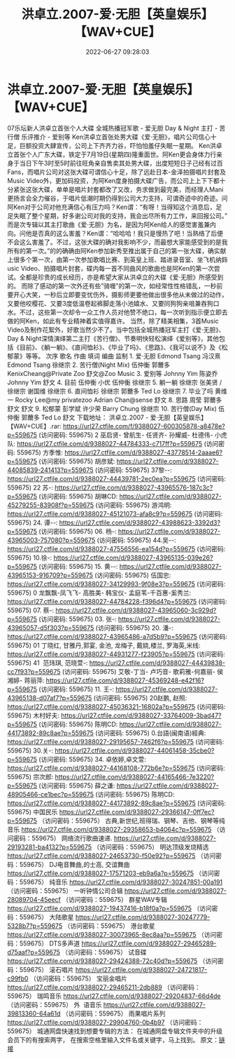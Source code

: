 ﻿---
title: 洪卓立.2007-爱·无胆【英皇娱乐】【WAV+CUE】
date: 2022-06-27 09:28:03
categories: WAV车载音乐、镜像
tags: 华语中文
---
# 洪卓立.2007-爱·无胆【英皇娱乐】【WAV+CUE】

07乐坛新人洪卓立首张个人大碟
全城热播冠军歌 -
爱无胆
Day & Night
主打 - 苦行僧
乐评推介 - 爱别等
Ken洪卓立首张处男大碟《爱·无胆》，唱片公司信心十足，巨额投资大肆宣传，公司上下齐齐力谷，吓怕怕羞仔失眠一星期。
Ken洪卓立首张个人广东大碟，铁定于7月19日(星期四)隆重面世。阿Ken更会身体力行亲身于当日下午3时至5时前往旺角亲自售卖其处男大碟，出度短短日子己经有过百Fans，而唱片公司对这张大碟可谓信心十足，除了远赴日本-金泽拍摄唱片封套及Music
Video外，更加码投资，为阿Ken度身拍摄大碟广告，而公司上上下下都十分紧张这张大碟，单单是唱片封套都改了又改，务求做到最完美，而经理人Mani更扬言会全力催谷，于唱片低潮时期仍得到公司大力支持，可谓奇迹中的奇迹。问阿Ken对于公司对他充满信心有压力吗？Ken谓：“有呀！当得知这个消息后，足足失眠了整个星期，好多谢公司对我的支持，我会出尽所有力工作，来回报公司。”
而是次专辑以其主打歌曲《爱·无胆》为名，是因为阿Ken给人的感觉害羞兼内向。问他是否真的这么害羞？Ken谓：“哈哈哈！我只是慢热了吧！当熟络了后便不会这么害羞了。不过，这张大碟的确对我影响不少，而最想大家能感受到的是我所有的第一次。”的的确确由阿Ken参加新秀至推出属于自己的第一张大碟，确实献上很多个第一次，由第一次参加歌唱比赛、到英皇上班、踏进录音室、坐飞机纳鉓usic
Video、拍摄唱片封套，碟内每一首不同曲风的歌曲也是阿Ken的第一次尝试。全都是珍贵的成长经历，亦是希望大家从洪卓立的大碟《爱·无胆》所感受到的。
而除了感动的第一次外还有些”骑喱”的第一次，如经常性性格错乱，一秒前要开心大笑，一秒后立即要变忧伤外，摄影师更要他做出很多他从未做过的动作，又要他咬樱花、又要3度低温卷起裤脚走落小池嬉水、又要同狗狗亲咀兼吞狗口水。不过，这些第一次却令一众工作人员对他赞不绝口，每一次听到指示便立即去做的阿Ken，如此有专业精神着实值得嘉许。
当然，除了精美相集，3首Music Video及制作花絮外，好歌当然少不了。当中包括全城热播冠军主打《爱·无胆》、Day &
Night深情演绎第二主打《苦行僧》、节奏明快轻松演绎《爱别等》，其他包括《目前》、《躺一躺》、《直间恤衫》、《毕业了吗》、《思路》、《我可以说不》及《松郁蒙》等等。
次序
歌名
作曲
填词
编曲
监制
1.
爱·无胆
Edmond Tsang
冯汉熹
Edmond Tsang
徐继宗
2.
苦行僧(Night Mix)
伍仲衡
郭薾多
KenixCheang@Private Zoo
舒文@Zoo Music
3.
爱别等
Johnny Yim
陈姿乔
Johnny Yim
舒文
4.
目前
伍仲衡
小优
伍仲衡
徐继宗
5.
躺一躺
徐继宗
张美贤 /
徐继宗
谢国维
徐继宗
6.
直间恤衫
徐继宗
郭薾多
Ted Lo
徐继宗
7.
毕业了吗
黄维一
Rocky
Lee@my privatezoo
Adrian
Chan@sense
舒文
8.
思路
周莹
郭薾多
舒文
舒文
9.
松郁蒙
彭学斌
许少荣
Barry Chung
徐继宗
10.
苦行僧(Day Mix)
伍仲衡
郭薾多
Ted Lo
舒文
下载地址：
洪卓立.2007 - 爱·无胆【英皇娱乐】【WAV+CUE】.rar: https://url27.ctfile.com/f/9388027-600305878-a8478e?p=559675
(访问密码: 559675)
2 巫启贤- 曾航生- 任贤齐- 孙耀威- 杜德伟- 小虎队: https://url27.ctfile.com/d/9388027-44784333-c717ff?p=559675
(访问密码: 559675)
方季惟: https://url27.ctfile.com/d/9388027-43778514-2aaae6?p=559675
(访问密码: 559675)
胡彦斌: https://url27.ctfile.com/d/9388027-44085839-241413?p=559675
(访问密码: 559675)
37黎--: https://url27.ctfile.com/d/9388027-44439781-2ec0ea?p=559675
(访问密码: 559675)
22 苏-: https://url27.ctfile.com/d/9388027-43965576-187c3c?p=559675
(访问密码: 559675)
胡琳CD: https://url27.ctfile.com/d/9388027-45279255-83908f?p=559675
(访问密码: 559675)
游鸿明: https://url27.ctfile.com/d/9388027-45121073-afa8c9?p=559675
(访问密码: 559675)
24. 谭--: https://url27.ctfile.com/d/9388027-43988623-3392d3?p=559675
(访问密码: 559675)
06. 杨-: https://url27.ctfile.com/d/9388027-43965003-757080?p=559675
(访问密码: 559675)
44.吴--: https://url27.ctfile.com/d/9388027-47556556-ea154d?p=559675
(访问密码: 559675)
10.徐-: https://url27.ctfile.com/d/9388027-43965135-039e26?p=559675
(访问密码: 559675)
15. 黄--: https://url27.ctfile.com/d/9388027-43965153-916709?p=559675
(访问密码: 559675)
伍国忠: https://url27.ctfile.com/d/9388027-34129993-9f08e3?p=559675
(访问密码: 559675)
0 龙飘飘-凤飞飞- 高胜美- 韩宝仪-
孟庭苇-千百惠-奚秀兰: https://url27.ctfile.com/d/9388027-44784228-f396d4?p=559675
(访问密码: 559675)
07. 蔡-: https://url27.ctfile.com/d/9388027-43965060-3c929d?p=559675
(访问密码: 559675)
03. 张-: https://url27.ctfile.com/d/9388027-43965057-d5f303?p=559675
(访问密码: 559675)
20. 潘-: https://url27.ctfile.com/d/9388027-43965486-a7d5b9?p=559675
(访问密码: 559675)
01 丁晓红, 甘雅丹,郭宴, 金池, 龙梅子, 戴娆,楼兰, 罗海英,米线: https://url27.ctfile.com/d/9388027-44931277-f23905?p=559675
(访问密码: 559675)
41  范玮琪, 范晓萱-: https://url27.ctfile.com/d/9388027-44439838-cc7f93?p=559675
(访问密码: 559675)
艾敬-丁当- 卢巧音- 歌莉雅-何嘉丽- 侯湘婷- 蒋丽萍: https://url27.ctfile.com/d/9388027-45369248-e42f16?p=559675
(访问密码: 559675)
11. 王-: https://url27.ctfile.com/d/9388027-43965138-d07af7?p=559675
(访问密码: 559675)
20赵鹏, 赵照: https://url27.ctfile.com/d/9388027-45036321-16802a?p=559675
(访问密码: 559675)
木村好夫: https://url27.ctfile.com/d/9388027-33764009-3bad47?p=559675
(访问密码: 559675)
陈明CD:
https://url27.ctfile.com/d/9388027-44173892-89c8ae?p=559675
(访问密码:
559675)
0.台語(闽南语)經典: https://url27.ctfile.com/d/9388027-29195657-7462f6?p=559675
(访问密码: 559675)
30.关-: https://url27.ctfile.com/d/9388027-44061458-35cbe0?p=559675
(访问密码: 559675)
34. 卓依婷,卓文萱: https://url27.ctfile.com/d/9388027-44168108-772b6e?p=559675
(访问密码: 559675)
宗次郎: https://url27.ctfile.com/d/9388027-44165466-7e3220?p=559675
(访问密码: 559675)
薛之谦: https://url27.ctfile.com/d/9388027-48905466-ce1bec?p=559675
(访问密码: 559675)
陈明CD: https://url27.ctfile.com/d/9388027-44173892-89c8ae?p=559675
(访问密码: 559675)
中国民乐
https://url27.ctfile.com/d/9388027-29366147-0ff7ec?p=559675
（访问密码：559675）
古典,新世纪,班得瑞、钢琴、吉他、钢琴等纯音乐
https://url27.ctfile.com/d/9388027-29358653-b4064c?p=559675
（访问密码：559675）
网络流行歌曲速递.
https://url27.ctfile.com/d/9388027-29193281-ba4132?p=559675
（访问密码：559675）
明达顶级发烧精选
https://url27.ctfile.com/d/9388027-24653730-f50e92?p=559675
（访问密码：559675）
DJ电音舞曲,的士高, 交谊舞曲
https://url27.ctfile.com/d/9388027-17571203-eb9a6a?p=559675
（访问密码：559675）
纯音乐
https://url27.ctfile.com/d/9388027-30247851-00a191
（访问密码：559675）
一听钟情公司合辑
https://url27.ctfile.com/d/9388027-28089704-45eecf
（访问密码：559675）
群星WAV专辑
https://url27.ctfile.com/d/9388027-19437416-b18f0a?p=559675
（访问密码：559675）
大陆歌星
https://url27.ctfile.com/d/9388027-30247779-5328b7?p=559675
（访问密码：559675）
港台歌星
https://url27.ctfile.com/d/9388027-30073965-8ec8aa?p=559675
（访问密码：559675）
DTS多声道
https://url27.ctfile.com/d/9388027-29465289-d75aaf?p=559675
（访问密码：559675）
试音碟
https://url27.ctfile.com/d/9388027-29424388-72c40d?p=559675
（访问密码：559675）
滚石唱片
https://url27.ctfile.com/d/9388027-24721817-c99fb0
（访问密码：559675）
宝丽金唱片
https://url27.ctfile.com/d/9388027-29465211-2db889
（访问密码：559675）
瑞鸣音乐
https://url27.ctfile.com/d/9388027-29204837-66d4de
（访问密码：559675）
外  语音乐
https://url27.ctfile.com/d/9388027-39813360-64a61d
（访问密码：559675）
雨果唱片系列
https://url27.ctfile.com/d/9388027-29904760-0b4b97
（访问密码：559675）
城通网盘快速找到想要专辑的方法：
在城通网盘专辑文件夹中的升级会员下的有搜索两字，
在搜索空格里输入文件名或关键字，马上找到。
原文：[链接](https://blog.sina.com.cn/s/blog_1647c7e7601030y05.html)